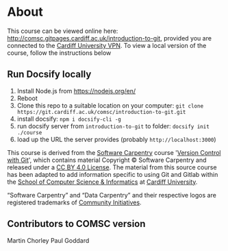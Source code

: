 # About

This course can be viewed online here: http://comsc.gitpages.cardiff.ac.uk/introduction-to-git, provided you are connected to the [Cardiff University VPN](https://intranet.cardiff.ac.uk/students/it-support/wireless-and-remote-access/remote-access). To view a local version of the course, follow the instructions below


## Run Docsify locally
1. Install Node.js from https://nodejs.org/en/
2. Reboot
3. Clone this repo to a suitable location on your computer: `git clone https://git.cardiff.ac.uk/comsc/introduction-to-git.git`
4. install docsify: `npm i docsify-cli -g`
5. run docsify server from `introduction-to-git` to folder: `docsify init ./course`
6. load up the URL the server provides (probably `http://localhost:3000`)

This course is derived from the [Software Carpentry](https://software-carpentry.org/) course '[Version Control with Git](http://swcarpentry.github.io/git-novice/)', which contains material Copyright © Software Carpentry and released under a [CC BY 4.0 License](https://creativecommons.org/licenses/by/4.0/). The material from this source course has been adapted to add information specific to using Git and Gitlab within the [School of Computer Science & Informatics](http://www.cardiff.ac.uk/computer-science) at [Cardiff University](http://www.cardiff.ac.uk/computer-science).

“Software Carpentry” and “Data Carpentry” and their respective logos are registered trademarks of [Community Initiatives](http://communityin.org/).


## Contributors to COMSC version

Martin Chorley
Paul Goddard
